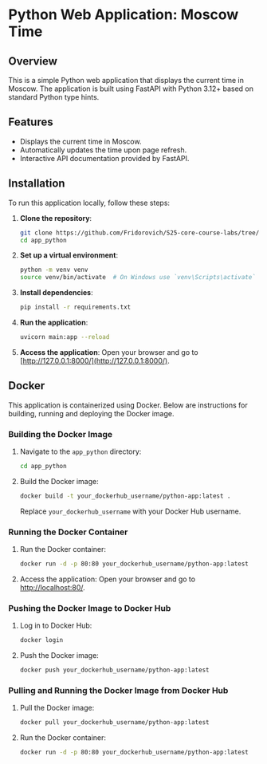 # Python Web Application: Moscow Time

## Overview
This is a simple Python web application that displays the current time in Moscow. The application is built using FastAPI with Python 3.12+ based on standard Python type hints.

## Features
- Displays the current time in Moscow.
- Automatically updates the time upon page refresh.
- Interactive API documentation provided by FastAPI.

## Installation
To run this application locally, follow these steps:

1. **Clone the repository**:
    ```bash
    git clone https://github.com/Fridorovich/S25-core-course-labs/tree/lab1/app_python.git
    cd app_python
2. **Set up a virtual environment**:
    ```bash
    python -m venv venv
    source venv/bin/activate  # On Windows use `venv\Scripts\activate`
3. **Install dependencies**:
    ```bash
    pip install -r requirements.txt
4. **Run the application**:
    ```bash
    uvicorn main:app --reload
5. **Access the application**:
    Open your browser and go to [http://127.0.0.1:8000/](http://127.0.0.1:8000/).

## Docker
This application is containerized using Docker. Below are instructions for building, running and deploying the Docker image.

### Building the Docker Image

1. Navigate to the `app_python` directory:
    ```bash
    cd app_python
    ```

2. Build the Docker image:
    ```bash
    docker build -t your_dockerhub_username/python-app:latest .
    ```
   Replace `your_dockerhub_username` with your Docker Hub username.

### Running the Docker Container

1. Run the Docker container:
    ```bash
    docker run -d -p 80:80 your_dockerhub_username/python-app:latest
    ```

2. Access the application:
    Open your browser and go to [http://localhost:80/](http://localhost:80/).

### Pushing the Docker Image to Docker Hub

1. Log in to Docker Hub:
    ```bash
    docker login
    ```

2. Push the Docker image:
    ```bash
    docker push your_dockerhub_username/python-app:latest
    ```

### Pulling and Running the Docker Image from Docker Hub

1. Pull the Docker image:
    ```bash
    docker pull your_dockerhub_username/python-app:latest
    ```

2. Run the Docker container:
    ```bash
    docker run -d -p 80:80 your_dockerhub_username/python-app:latest
    ```